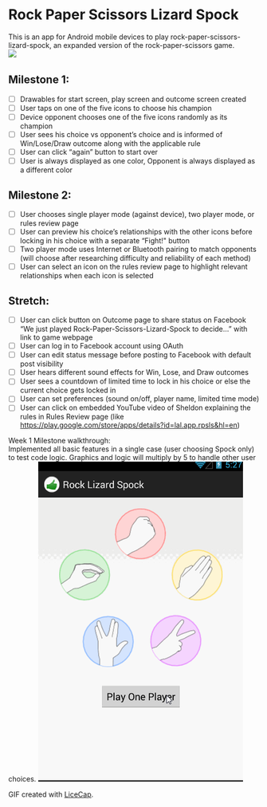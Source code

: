 Rock Paper Scissors Lizard Spock
=================

This is an app for Android mobile devices to play rock-paper-scissors-lizard-spock, an expanded version of the rock-paper-scissors game.  
[<img src="http://upload.wikimedia.org/wikipedia/commons/a/ad/Pierre_ciseaux_feuille_l%C3%A9zard_spock_aligned.svg" height="300px">](http://en.wikipedia.org/wiki/Rock-paper-scissors-lizard-Spock)

## Milestone 1:
 * [ ] Drawables for start screen, play screen and outcome screen created
 * [ ] User taps on one of the five icons to choose his champion
 * [ ] Device opponent chooses one of the five icons randomly as its champion
 * [ ] User sees his choice vs opponent’s choice and is informed of Win/Lose/Draw outcome along with the applicable rule
 * [ ] User can click “again” button to start over
 * [ ] User is always displayed as one color, Opponent is always displayed as a different color

## Milestone 2:
 * [ ] User chooses single player mode (against device), two player mode, or rules review page
 * [ ] User can preview his choice’s relationships with the other icons before locking in his choice with a separate “Fight!" button
 * [ ] Two player mode uses Internet or Bluetooth pairing to match opponents (will choose after researching difficulty and reliability of each method)
 * [ ] User can select an icon on the rules review page to highlight relevant relationships when each icon is selected

## Stretch:
 * [ ] User can click button on Outcome page to share status on Facebook “We just played Rock-Paper-Scissors-Lizard-Spock to decide…” with link to game webpage
 * [ ] User can log in to Facebook account using OAuth
 * [ ] User can edit status message before posting to Facebook with default post visibility
 * [ ] User hears different sound effects for Win, Lose, and Draw outcomes
 * [ ] User sees a countdown of limited time to lock in his choice or else the current choice gets locked in
 * [ ] User can set preferences (sound on/off, player name, limited time mode)
 * [ ] User can click on embedded YouTube video of Sheldon explaining the rules in Rules Review page (like https://play.google.com/store/apps/details?id=lal.app.rpsls&hl=en)

Week 1 Milestone walkthrough:  
Implemented all basic features in a single case (user choosing Spock only) to test code logic. Graphics and logic will multiply by 5 to handle other user choices.
![Video Walkthrough](anim_rock-lizard-spock.gif)

GIF created with [LiceCap](http://www.cockos.com/licecap/).
